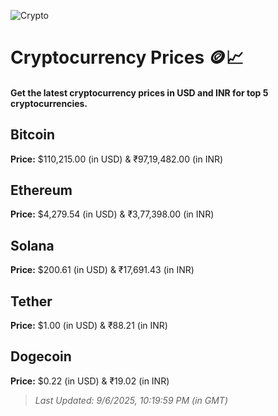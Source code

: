 
![Crypto](https://www.techguide.com.au/wp-content/uploads/2020/11/crypto3.jpeg)

# Cryptocurrency Prices 🪙📈

#### Get the latest cryptocurrency prices in USD and INR for top 5 cryptocurrencies.

## Bitcoin

**Price:** $110,215.00 (in USD) & ₹97,19,482.00 (in INR)

## Ethereum

**Price:** $4,279.54 (in USD) & ₹3,77,398.00 (in INR)

## Solana

**Price:** $200.61 (in USD) & ₹17,691.43 (in INR)

## Tether

**Price:** $1.00 (in USD) & ₹88.21 (in INR)

## Dogecoin

**Price:** $0.22 (in USD) & ₹19.02 (in INR)

> _Last Updated: 9/6/2025, 10:19:59 PM (in GMT)_
